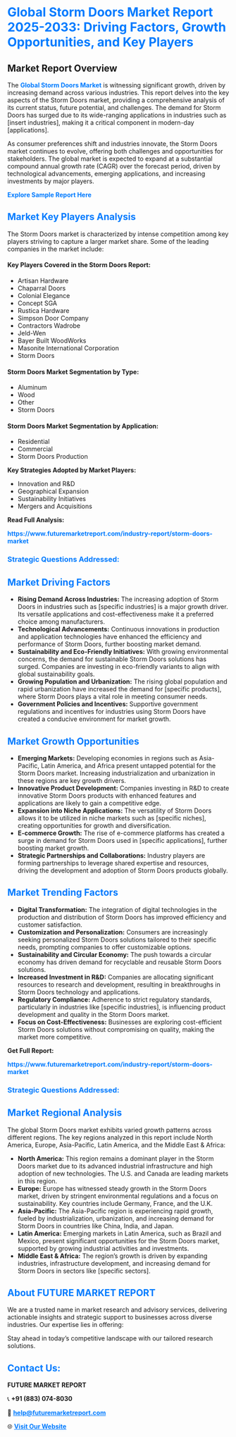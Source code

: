 <h1 style="color: #007BFF;">Global Storm Doors Market Report 2025-2033: Driving Factors, Growth Opportunities, and Key Players</h1>

<section id="overview">
<h2>Market Report Overview</h2>
<p>The <a href="https://www.futuremarketreport.com/industry-report/storm-doors-market" style="color: #007BFF; text-decoration: none;"><strong>Global Storm Doors Market</strong></a> is witnessing significant growth, driven by increasing demand across various industries. This report delves into the key aspects of the Storm Doors market, providing a comprehensive analysis of its current status, future potential, and challenges. The demand for Storm Doors has surged due to its wide-ranging applications in industries such as [insert industries], making it a critical component in modern-day [applications].</p>
<p>As consumer preferences shift and industries innovate, the Storm Doors market continues to evolve, offering both challenges and opportunities for stakeholders. The global market is expected to expand at a substantial compound annual growth rate (CAGR) over the forecast period, driven by technological advancements, emerging applications, and increasing investments by major players.</p>
</section>

<section id="overview">
<p><a href="https://www.futuremarketreport.com/request-sample/reportId=110667" style="color: #007BFF; text-decoration: none;"><strong>Explore Sample Report Here</strong></a></p>
</section>

<section id="key-players">
<h2 style="color: #007BFF;">Market Key Players Analysis</h2>
<p>The Storm Doors market is characterized by intense competition among key players striving to capture a larger market share. Some of the leading companies in the market include:</p>
<h4>Key Players Covered in the Storm Doors Report:</h4>
<ul><li>Artisan Hardware</li><li>Chaparral Doors</li><li>Colonial Elegance</li><li>Concept SGA</li><li>Rustica Hardware</li><li>Simpson Door Company</li><li>Contractors Wadrobe</li><li>Jeld-Wen</li><li>Bayer Built WoodWorks</li><li>Masonite International Corporation</li><li>Storm Doors</li></ul>
<h4>Storm Doors Market Segmentation by Type:</h4>
<ul><li>Aluminum</li><li>Wood</li><li>Other</li><li>Storm Doors</li></ul>

<h4>Storm Doors Market Segmentation by Application:</h4>
<ul><li>Residential</li><li>Commercial</li><li>Storm Doors Production</li></ul>
<p><strong>Key Strategies Adopted by Market Players:</strong></p>
<ul>
<li>Innovation and R&D</li>
<li>Geographical Expansion</li>
<li>Sustainability Initiatives</li>
<li>Mergers and Acquisitions</li>
</ul>
</section>

<section>
<p><strong>Read Full Analysis: </strong></p><a href="https://www.futuremarketreport.com/industry-report/storm-doors-market" style="color: #007BFF; text-decoration: none;"><strong>https://www.futuremarketreport.com/industry-report/storm-doors-market</strong></a>
<h3 style="color: #007BFF;">Strategic Questions Addressed:</h3>
</section>

<section id="driving-factors">
<h2 style="color: #007BFF;">Market Driving Factors</h2>
<ul>
<li><strong>Rising Demand Across Industries:</strong> The increasing adoption of Storm Doors in industries such as [specific industries] is a major growth driver. Its versatile applications and cost-effectiveness make it a preferred choice among manufacturers.</li>
<li><strong>Technological Advancements:</strong> Continuous innovations in production and application technologies have enhanced the efficiency and performance of Storm Doors, further boosting market demand.</li>
<li><strong>Sustainability and Eco-Friendly Initiatives:</strong> With growing environmental concerns, the demand for sustainable Storm Doors solutions has surged. Companies are investing in eco-friendly variants to align with global sustainability goals.</li>
<li><strong>Growing Population and Urbanization:</strong> The rising global population and rapid urbanization have increased the demand for [specific products], where Storm Doors plays a vital role in meeting consumer needs.</li>
<li><strong>Government Policies and Incentives:</strong> Supportive government regulations and incentives for industries using Storm Doors have created a conducive environment for market growth.</li>
</ul>
</section>

<section id="growth-opportunities">
<h2 style="color: #007BFF;">Market Growth Opportunities</h2>
<ul>
<li><strong>Emerging Markets:</strong> Developing economies in regions such as Asia-Pacific, Latin America, and Africa present untapped potential for the Storm Doors market. Increasing industrialization and urbanization in these regions are key growth drivers.</li>
<li><strong>Innovative Product Development:</strong> Companies investing in R&D to create innovative Storm Doors products with enhanced features and applications are likely to gain a competitive edge.</li>
<li><strong>Expansion into Niche Applications:</strong> The versatility of Storm Doors allows it to be utilized in niche markets such as [specific niches], creating opportunities for growth and diversification.</li>
<li><strong>E-commerce Growth:</strong> The rise of e-commerce platforms has created a surge in demand for Storm Doors used in [specific applications], further boosting market growth.</li>
<li><strong>Strategic Partnerships and Collaborations:</strong> Industry players are forming partnerships to leverage shared expertise and resources, driving the development and adoption of Storm Doors products globally.</li>
</ul>
</section>

<section id="trending-factors">
<h2 style="color: #007BFF;">Market Trending Factors</h2>
<ul>
<li><strong>Digital Transformation:</strong> The integration of digital technologies in the production and distribution of Storm Doors has improved efficiency and customer satisfaction.</li>
<li><strong>Customization and Personalization:</strong> Consumers are increasingly seeking personalized Storm Doors solutions tailored to their specific needs, prompting companies to offer customizable options.</li>
<li><strong>Sustainability and Circular Economy:</strong> The push towards a circular economy has driven demand for recyclable and reusable Storm Doors solutions.</li>
<li><strong>Increased Investment in R&D:</strong> Companies are allocating significant resources to research and development, resulting in breakthroughs in Storm Doors technology and applications.</li>
<li><strong>Regulatory Compliance:</strong> Adherence to strict regulatory standards, particularly in industries like [specific industries], is influencing product development and quality in the Storm Doors market.</li>
<li><strong>Focus on Cost-Effectiveness:</strong> Businesses are exploring cost-efficient Storm Doors solutions without compromising on quality, making the market more competitive.</li>
</ul>
</section>

<section>
<p><strong>Get Full Report: </strong></p><a href="https://www.futuremarketreport.com/industry-report/storm-doors-market" style="color: #007BFF; text-decoration: none;"><strong>https://www.futuremarketreport.com/industry-report/storm-doors-market</strong></a>
<h3 style="color: #007BFF;">Strategic Questions Addressed:</h3>
</section>


<section id="regional-analysis">
<h2 style="color: #007BFF;">Market Regional Analysis</h2>
<p>The global Storm Doors market exhibits varied growth patterns across different regions. The key regions analyzed in this report include North America, Europe, Asia-Pacific, Latin America, and the Middle East & Africa:</p>
<ul>
<li><strong>North America:</strong> This region remains a dominant player in the Storm Doors market due to its advanced industrial infrastructure and high adoption of new technologies. The U.S. and Canada are leading markets in this region.</li>
<li><strong>Europe:</strong> Europe has witnessed steady growth in the Storm Doors market, driven by stringent environmental regulations and a focus on sustainability. Key countries include Germany, France, and the U.K.</li>
<li><strong>Asia-Pacific:</strong> The Asia-Pacific region is experiencing rapid growth, fueled by industrialization, urbanization, and increasing demand for Storm Doors in countries like China, India, and Japan.</li>
<li><strong>Latin America:</strong> Emerging markets in Latin America, such as Brazil and Mexico, present significant opportunities for the Storm Doors market, supported by growing industrial activities and investments.</li>
<li><strong>Middle East & Africa:</strong> The region’s growth is driven by expanding industries, infrastructure development, and increasing demand for Storm Doors in sectors like [specific sectors].</li>
</ul>
</section>

<footer>
<h2 style="color: #007BFF;">About FUTURE MARKET REPORT</h2>
<p>We are a trusted name in market research and advisory services, delivering actionable insights and strategic support to businesses across diverse industries. Our expertise lies in offering:</p>

<p>Stay ahead in today’s competitive landscape with our tailored research solutions.</p>

<h2 style="color: #007BFF;">Contact Us:</h2>
<p><strong>FUTURE MARKET REPORT</strong></p>
<p>📞 <strong>+91 (883) 074-8030</strong></p>
<p>📧 <strong><a href="mailto:help@futuremarketreport.com" style="color: #007BFF;">help@futuremarketreport.com</a></strong></p>
<p>🌐 <strong><a href="https://www.futuremarketreport.com/" style="color: #007BFF;">Visit Our Website</a></strong></p>
</footer>